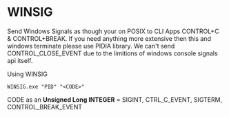 # WINSIG
 Send Windows Signals as though your on POSIX to CLI Apps CONTROL+C & CONTROL+BREAK. If you need anything more extensive then this and windows terminate please use PIDIA library. We can't send CONTROL_CLOSE_EVENT due to the limitions of windows console signals api itself.
 
 Using WINSIG
 ```
 WINSIG.exe "PID" "<CODE>"
 ```
  CODE as an **Unsigned Long INTEGER** = SIGINT, CTRL_C_EVENT, SIGTERM, CONTROL_BREAK_EVENT
